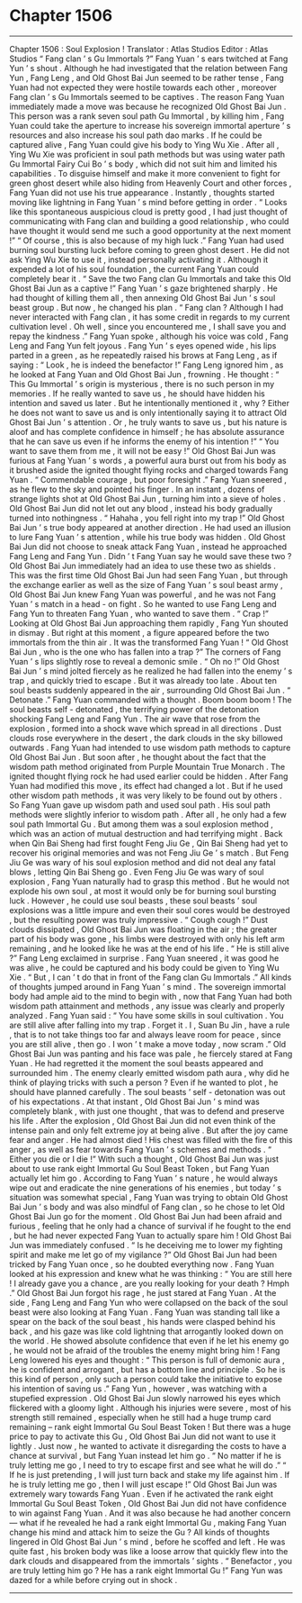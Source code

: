 
# Chapter 1506


---

Chapter 1506 : Soul Explosion !
Translator :
Atlas Studios
Editor :
Atlas Studios
“ Fang clan ’ s Gu Immortals ?” Fang Yuan ’ s ears twitched at Fang Yun ’ s shout .
Although he had investigated that the relation between Fang Yun , Fang Leng , and Old Ghost Bai Jun seemed to be rather tense , Fang Yuan had not expected they were hostile towards each other , moreover Fang clan ’ s Gu Immortals seemed to be captives .
The reason Fang Yuan immediately made a move was because he recognized Old Ghost Bai Jun .
This person was a rank seven soul path Gu Immortal , by killing him , Fang Yuan could take the aperture to increase his sovereign immortal aperture ’ s resources and also increase his soul path dao marks . If he could be captured alive , Fang Yuan could give his body to Ying Wu Xie .
After all , Ying Wu Xie was proficient in soul path methods but was using water path Gu Immortal Fairy Cui Bo ’ s body , which did not suit him and limited his capabilities .
To disguise himself and make it more convenient to fight for green ghost desert while also hiding from Heavenly Court and other forces , Fang Yuan did not use his true appearance .
Instantly , thoughts started moving like lightning in Fang Yuan ’ s mind before getting in order .
“ Looks like this spontaneous auspicious cloud is pretty good , I had just thought of communicating with Fang clan and building a good relationship , who could have thought it would send me such a good opportunity at the next moment !”
“ Of course , this is also because of my high luck .”
Fang Yuan had used burning soul bursting luck before coming to green ghost desert . He did not ask Ying Wu Xie to use it , instead personally activating it . Although it expended a lot of his soul foundation , the current Fang Yuan could completely bear it .
“ Save the two Fang clan Gu Immortals and take this Old Ghost Bai Jun as a captive !” Fang Yuan ’ s gaze brightened sharply .
He had thought of killing them all , then annexing Old Ghost Bai Jun ’ s soul beast group .
But now , he changed his plan .
“ Fang clan ? Although I had never interacted with Fang clan , it has some credit in regards to my current cultivation level . Oh well , since you encountered me , I shall save you and repay the kindness .” Fang Yuan spoke , although his voice was cold , Fang Leng and Fang Yun felt joyous .
Fang Yun ’ s eyes opened wide , his lips parted in a green , as he repeatedly raised his brows at Fang Leng , as if saying : “ Look , he is indeed the benefactor !”
Fang Leng ignored him , as he looked at Fang Yuan and Old Ghost Bai Jun , frowning .
He thought : “ This Gu Immortal ’ s origin is mysterious , there is no such person in my memories . If he really wanted to save us , he should have hidden his intention and saved us later . But he intentionally mentioned it , why ? Either he does not want to save us and is only intentionally saying it to attract Old Ghost Bai Jun ’ s attention . Or , he truly wants to save us , but his nature is aloof and has complete confidence in himself ; he has absolute assurance that he can save us even if he informs the enemy of his intention !”
“ You want to save them from me , it will not be easy !” Old Ghost Bai Jun was furious at Fang Yuan ’ s words , a powerful aura burst out from his body as it brushed aside the ignited thought flying rocks and charged towards Fang Yuan .
“ Commendable courage , but poor foresight .” Fang Yuan sneered , as he flew to the sky and pointed his finger .
In an instant , dozens of strange lights shot at Old Ghost Bai Jun , turning him into a sieve of holes .
Old Ghost Bai Jun did not let out any blood , instead his body gradually turned into nothingness .
“ Hahaha , you fell right into my trap !” Old Ghost Bai Jun ’ s true body appeared at another direction . He had used an illusion to lure Fang Yuan ’ s attention , while his true body was hidden .
Old Ghost Bai Jun did not choose to sneak attack Fang Yuan , instead he approached Fang Leng and Fang Yun .
Didn ’ t Fang Yuan say he would save these two ? Old Ghost Bai Jun immediately had an idea to use these two as shields .
This was the first time Old Ghost Bai Jun had seen Fang Yuan , but through the exchange earlier as well as the size of Fang Yuan ’ s soul beast army , Old Ghost Bai Jun knew Fang Yuan was powerful , and he was not Fang Yuan ’ s match in a head - on fight .
So he wanted to use Fang Leng and Fang Yun to threaten Fang Yuan , who wanted to save them .
“ Crap !” Looking at Old Ghost Bai Jun approaching them rapidly , Fang Yun shouted in dismay .
But right at this moment , a figure appeared before the two immortals from the thin air .
It was the transformed Fang Yuan !
“ Old Ghost Bai Jun , who is the one who has fallen into a trap ?” The corners of Fang Yuan ’ s lips slightly rose to reveal a demonic smile .
“ Oh no !” Old Ghost Bai Jun ’ s mind jolted fiercely as he realized he had fallen into the enemy ’ s trap , and quickly tried to escape .
But it was already too late .
About ten soul beasts suddenly appeared in the air , surrounding Old Ghost Bai Jun .
“ Detonate .” Fang Yuan commanded with a thought .
Boom boom boom !
The soul beasts self - detonated , the terrifying power of the detonation shocking Fang Leng and Fang Yun .
The air wave that rose from the explosion , formed into a shock wave which spread in all directions .
Dust clouds rose everywhere in the desert , the dark clouds in the sky billowed outwards .
Fang Yuan had intended to use wisdom path methods to capture Old Ghost Bai Jun .
But soon after , he thought about the fact that the wisdom path method originated from Purple Mountain True Monarch . The ignited thought flying rock he had used earlier could be hidden . After Fang Yuan had modified this move , its effect had changed a lot . But if he used other wisdom path methods , it was very likely to be found out by others .
So Fang Yuan gave up wisdom path and used soul path .
His soul path methods were slightly inferior to wisdom path . After all , he only had a few soul path Immortal Gu .
But among them was a soul explosion method , which was an action of mutual destruction and had terrifying might .
Back when Qin Bai Sheng had first fought Feng Jiu Ge , Qin Bai Sheng had yet to recover his original memories and was not Feng Jiu Ge ’ s match . But Feng Jiu Ge was wary of his soul explosion method and did not deal any fatal blows , letting Qin Bai Sheng go .
Even Feng Jiu Ge was wary of soul explosion , Fang Yuan naturally had to grasp this method .
But he would not explode his own soul , at most it would only be for burning soul bursting luck . However , he could use soul beasts , these soul beasts ’ soul explosions was a little impure and even their soul cores would be destroyed , but the resulting power was truly impressive .
“ Cough cough !”
Dust clouds dissipated , Old Ghost Bai Jun was floating in the air ; the greater part of his body was gone , his limbs were destroyed with only his left arm remaining , and he looked like he was at the end of his life .
“ He is still alive ?” Fang Leng exclaimed in surprise .
Fang Yuan sneered , it was good he was alive , he could be captured and his body could be given to Ying Wu Xie .
“ But , I can ’ t do that in front of the Fang clan Gu Immortals .” All kinds of thoughts jumped around in Fang Yuan ’ s mind . The sovereign immortal body had ample aid to the mind to begin with , now that Fang Yuan had both wisdom path attainment and methods , any issue was clearly and properly analyzed .
Fang Yuan said : “ You have some skills in soul cultivation . You are still alive after falling into my trap . Forget it . I , Suan Bu Jin , have a rule , that is to not take things too far and always leave room for peace , since you are still alive , then go . I won ’ t make a move today , now scram .”
Old Ghost Bai Jun was panting and his face was pale , he fiercely stared at Fang Yuan .
He had regretted it the moment the soul beasts appeared and surrounded him .
The enemy clearly emitted wisdom path aura , why did he think of playing tricks with such a person ? Even if he wanted to plot , he should have planned carefully .
The soul beasts ’ self - detonation was out of his expectations .
At that instant , Old Ghost Bai Jun ’ s mind was completely blank , with just one thought , that was to defend and preserve his life .
After the explosion , Old Ghost Bai Jun did not even think of the intense pain and only felt extreme joy at being alive .
But after the joy came fear and anger .
He had almost died !
His chest was filled with the fire of this anger , as well as fear towards Fang Yuan ’ s schemes and methods .
“ Either you die or I die !” With such a thought , Old Ghost Bai Jun was just about to use rank eight Immortal Gu Soul Beast Token , but Fang Yuan actually let him go .
According to Fang Yuan ’ s nature , he would always wipe out and eradicate the nine generations of his enemies , but today ’ s situation was somewhat special , Fang Yuan was trying to obtain Old Ghost Bai Jun ’ s body and was also mindful of Fang clan , so he chose to let Old Ghost Bai Jun go for the moment .
Old Ghost Bai Jun had been afraid and furious , feeling that he only had a chance of survival if he fought to the end , but he had never expected Fang Yuan to actually spare him !
Old Ghost Bai Jun was immediately confused .
“ Is he deceiving me to lower my fighting spirit and make me let go of my vigilance ?” Old Ghost Bai Jun had been tricked by Fang Yuan once , so he doubted everything now .
Fang Yuan looked at his expression and knew what he was thinking : “ You are still here ! I already gave you a chance , are you really looking for your death ? Hmph .”
Old Ghost Bai Jun forgot his rage , he just stared at Fang Yuan .
At the side , Fang Leng and Fang Yun who were collapsed on the back of the soul beast were also looking at Fang Yuan .
Fang Yuan was standing tall like a spear on the back of the soul beast , his hands were clasped behind his back , and his gaze was like cold lightning that arrogantly looked down on the world . He showed absolute confidence that even if he let his enemy go , he would not be afraid of the troubles the enemy might bring him !
Fang Leng lowered his eyes and thought : “ This person is full of demonic aura , he is confident and arrogant , but has a bottom line and principle . So he is this kind of person , only such a person could take the initiative to expose his intention of saving us .”
Fang Yun , however , was watching with a stupefied expression .
Old Ghost Bai Jun slowly narrowed his eyes which flickered with a gloomy light .
Although his injuries were severe , most of his strength still remained , especially when he still had a huge trump card remaining – rank eight Immortal Gu Soul Beast Token !
But there was a huge price to pay to activate this Gu , Old Ghost Bai Jun did not want to use it lightly . Just now , he wanted to activate it disregarding the costs to have a chance at survival , but Fang Yuan instead let him go .
“ No matter if he is truly letting me go , I need to try to escape first and see what he will do .”
“ If he is just pretending , I will just turn back and stake my life against him . If he is truly letting me go , then I will just escape !”
Old Ghost Bai Jun was extremely wary towards Fang Yuan .
Even if he activated the rank eight Immortal Gu Soul Beast Token , Old Ghost Bai Jun did not have confidence to win against Fang Yuan . And it was also because he had another concern — what if he revealed he had a rank eight Immortal Gu , making Fang Yuan change his mind and attack him to seize the Gu ?
All kinds of thoughts lingered in Old Ghost Bai Jun ’ s mind , before he scoffed and left .
He was quite fast , his broken body was like a loose arrow that quickly flew into the dark clouds and disappeared from the immortals ’ sights .
“ Benefactor , you are truly letting him go ? He has a rank eight Immortal Gu !” Fang Yun was dazed for a while before crying out in shock .

---

